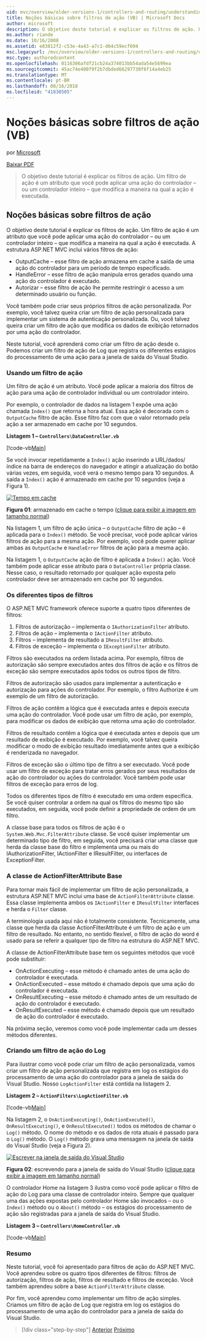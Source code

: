 ```yaml
---
uid: mvc/overview/older-versions-1/controllers-and-routing/understanding-action-filters-vb
title: Noções básicas sobre filtros de ação (VB) | Microsoft Docs
author: microsoft
description: O objetivo deste tutorial é explicar os filtros de ação. Um filtro de ação é um atributo que você pode aplicar a uma ação do controlador – ou um controlador inteiro...
ms.author: riande
ms.date: 10/16/2008
ms.assetid: e83812f2-c53e-4a43-a7c1-d64c59ecf694
msc.legacyurl: /mvc/overview/older-versions-1/controllers-and-routing/understanding-action-filters-vb
msc.type: authoredcontent
ms.openlocfilehash: 0116306afdf21cb24a374013bb54ada54e5699ea
ms.sourcegitcommit: 45ac74e400f9f2b7dbded66297730f6f14a4eb25
ms.translationtype: MT
ms.contentlocale: pt-BR
ms.lasthandoff: 08/16/2018
ms.locfileid: "41830505"
---
```

<a name="understanding-action-filters-vb"></a>Noções básicas sobre filtros de ação (VB)
====================
por [Microsoft](https://github.com/microsoft)

[Baixar PDF](http://download.microsoft.com/download/e/f/3/ef3f2ff6-7424-48f7-bdaa-180ef64c3490/ASPNET_MVC_Tutorial_14_VB.pdf)

> O objetivo deste tutorial é explicar os filtros de ação. Um filtro de ação é um atributo que você pode aplicar uma ação do controlador – ou um controlador inteiro – que modifica a maneira na qual a ação é executada.


## <a name="understanding-action-filters"></a>Noções básicas sobre filtros de ação

O objetivo deste tutorial é explicar os filtros de ação. Um filtro de ação é um atributo que você pode aplicar uma ação do controlador – ou um controlador inteiro – que modifica a maneira na qual a ação é executada. A estrutura ASP.NET MVC inclui vários filtros de ação:

- OutputCache – esse filtro de ação armazena em cache a saída de uma ação do controlador para um período de tempo especificado.
- HandleError – esse filtro de ação manipula erros gerados quando uma ação do controlador é executado.
- Autorizar – esse filtro de ação lhe permite restringir o acesso a um determinado usuário ou função.

Você também pode criar seus próprios filtros de ação personalizada. Por exemplo, você talvez queira criar um filtro de ação personalizada para implementar um sistema de autenticação personalizada. Ou, você talvez queira criar um filtro de ação que modifica os dados de exibição retornados por uma ação do controlador.

Neste tutorial, você aprenderá como criar um filtro de ação desde o. Podemos criar um filtro de ação de Log que registra os diferentes estágios do processamento de uma ação para a janela de saída do Visual Studio.

### <a name="using-an-action-filter"></a>Usando um filtro de ação

Um filtro de ação é um atributo. Você pode aplicar a maioria dos filtros de ação para uma ação de controlador individual ou um controlador inteiro.

Por exemplo, o controlador de dados na listagem 1 expõe uma ação chamada `Index()` que retorna a hora atual. Essa ação é decorada com o `OutputCache` filtro de ação. Esse filtro faz com que o valor retornado pela ação a ser armazenado em cache por 10 segundos.

**Listagem 1 – `Controllers\DataController.vb`**

[!code-vb[Main](understanding-action-filters-vb/samples/sample1.vb)]

Se você invocar repetidamente a `Index()` ação inserindo a URL/dados/índice na barra de endereços do navegador e atingir a atualização do botão várias vezes, em seguida, você verá o mesmo tempo para 10 segundos. A saída a `Index()` ação é armazenado em cache por 10 segundos (veja a Figura 1).


[![Tempo em cache](understanding-action-filters-vb/_static/image2.png)](understanding-action-filters-vb/_static/image1.png)

**Figura 01**: armazenado em cache o tempo ([clique para exibir a imagem em tamanho normal](understanding-action-filters-vb/_static/image3.png))


Na listagem 1, um filtro de ação única – o `OutputCache` filtro de ação – é aplicada para o `Index()` método. Se você precisar, você pode aplicar vários filtros de ação para a mesma ação. Por exemplo, você pode querer aplicar ambas as `OutputCache` e `HandleError` filtros de ação para a mesma ação.

Na listagem 1, o `OutputCache` ação de filtro é aplicada a `Index()` ação. Você também pode aplicar esse atributo para o `DataController` própria classe. Nesse caso, o resultado retornado por qualquer ação exposta pelo controlador deve ser armazenado em cache por 10 segundos.

### <a name="the-different-types-of-filters"></a>Os diferentes tipos de filtros

O ASP.NET MVC framework oferece suporte a quatro tipos diferentes de filtros:

1. Filtros de autorização – implementa o `IAuthorizationFilter` atributo.
2. Filtros de ação – implementa o `IActionFilter` atributo.
3. Filtros – implementa de resultado a `IResultFilter` atributo.
4. Filtros de exceção – implementa o `IExceptionFilter` atributo.

Filtros são executados na ordem listada acima. Por exemplo, filtros de autorização são sempre executados antes dos filtros de ação e os filtros de exceção são sempre executados após todos os outros tipos de filtro.

Filtros de autorização são usados para implementar a autenticação e autorização para ações do controlador. Por exemplo, o filtro Authorize é um exemplo de um filtro de autorização.

Filtros de ação contêm a lógica que é executada antes e depois executa uma ação do controlador. Você pode usar um filtro de ação, por exemplo, para modificar os dados de exibição que retorna uma ação do controlador.

Filtros de resultado contêm a lógica que é executada antes e depois que um resultado de exibição é executado. Por exemplo, você talvez queira modificar o modo de exibição resultado imediatamente antes que a exibição é renderizada no navegador.

Filtros de exceção são o último tipo de filtro a ser executado. Você pode usar um filtro de exceção para tratar erros gerados por seus resultados de ação do controlador ou ações do controlador. Você também pode usar filtros de exceção para erros de log.

Todos os diferentes tipos de filtro é executado em uma ordem específica. Se você quiser controlar a ordem na qual os filtros do mesmo tipo são executados, em seguida, você pode definir a propriedade de ordem de um filtro.

A classe base para todos os filtros de ação é o `System.Web.Mvc.FilterAttribute` classe. Se você quiser implementar um determinado tipo de filtro, em seguida, você precisará criar uma classe que herda da classe base do filtro e implementa uma ou mais do IAuthorizationFilter, IActionFilter e IResultFilter, ou interfaces de ExceptionFilter.

### <a name="the-base-actionfilterattribute-class"></a>A classe de ActionFilterAttribute Base

Para tornar mais fácil de implementar um filtro de ação personalizada, a estrutura ASP.NET MVC inclui uma base de `ActionFilterAttribute` classe. Essa classe implementa ambos os `IActionFilter` e `IResultFilter` interfaces e herda o `Filter` classe.

A terminologia usada aqui não é totalmente consistente. Tecnicamente, uma classe que herda da classe ActionFilterAttribute é um filtro de ação e um filtro de resultado. No entanto, no sentido flexível, o filtro de ação do word é usado para se referir a qualquer tipo de filtro na estrutura do ASP.NET MVC.

A classe de ActionFilterAttribute base tem os seguintes métodos que você pode substituir:

- OnActionExecuting – esse método é chamado antes de uma ação do controlador é executada.
- OnActionExecuted – esse método é chamado depois que uma ação do controlador é executada.
- OnResultExecuting – esse método é chamado antes de um resultado de ação do controlador é executado.
- OnResultExecuted – esse método é chamado depois que um resultado de ação do controlador é executado.

Na próxima seção, veremos como você pode implementar cada um desses métodos diferentes.

### <a name="creating-a-log-action-filter"></a>Criando um filtro de ação do Log

Para ilustrar como você pode criar um filtro de ação personalizada, vamos criar um filtro de ação personalizada que registra em log os estágios do processamento de uma ação do controlador para a janela de saída do Visual Studio. Nosso `LogActionFilter` está contida na listagem 2.

**Listagem 2 – `ActionFilters\LogActionFilter.vb`**

[!code-vb[Main](understanding-action-filters-vb/samples/sample2.vb)]

Na listagem 2, o `OnActionExecuting()`, `OnActionExecuted()`, `OnResultExecuting()`, e `OnResultExecuted()` todos os métodos de chamar o `Log()` método. O nome do método e os dados de rota atuais é passado para o `Log()` método. O `Log()` método grava uma mensagem na janela de saída do Visual Studio (veja a Figura 2).


[![Escrever na janela de saída do Visual Studio](understanding-action-filters-vb/_static/image5.png)](understanding-action-filters-vb/_static/image4.png)

**Figura 02**: escrevendo para a janela de saída do Visual Studio ([clique para exibir a imagem em tamanho normal](understanding-action-filters-vb/_static/image6.png))


O controlador Home na listagem 3 ilustra como você pode aplicar o filtro de ação do Log para uma classe de controlador inteiro. Sempre que qualquer uma das ações expostas pelo controlador Home são invocados – ou o `Index()` método ou o `About()` método – os estágios do processamento de ação são registradas para a janela de saída do Visual Studio.

**Listagem 3 – `Controllers\HomeController.vb`**

[!code-vb[Main](understanding-action-filters-vb/samples/sample3.vb)]

### <a name="summary"></a>Resumo

Neste tutorial, você foi apresentado para filtros de ação do ASP.NET MVC. Você aprendeu sobre os quatro tipos diferentes de filtros: filtros de autorização, filtros de ação, filtros de resultado e filtros de exceção. Você também aprendeu sobre a base `ActionFilterAttribute` classe.

Por fim, você aprendeu como implementar um filtro de ação simples. Criamos um filtro de ação de Log que registra em log os estágios do processamento de uma ação do controlador para a janela de saída do Visual Studio.

> [!div class="step-by-step"]
> [Anterior](asp-net-mvc-routing-overview-vb.md)
> [Próximo](improving-performance-with-output-caching-vb.md)
